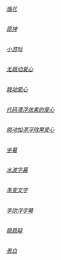 ###### [烟花](https://ljx.github.io/yh.html)

###### [原神](https://ljx.github.io/ys.html)

###### [小游戏](https://ljx.github.io/ljxcxk.html)

###### [无跳动爱心](https://ljx.github.io/Love.html)

###### [跳动爱心](https://jljx.github.io/love.html)

###### [代码漂浮效果的爱心](https://jljx.github.io/xxxx.html)

###### [跳动加漂浮效果爱心](https://jljx.github.io/mmmm.html)

###### [字幕](https://jljx.github.io/eeee.html)

###### [水波字幕](https://jljx.github.io/uuuu.html)

###### [渐变文字](https://jljx.github.io/gggg.html)

###### [李欣洋字幕](https://jljx.github.io/oooo.html)

###### [跳跳球](https://jljx.github.io/uuu.html)

###### [表白](https://jljx.github.io/kkkk.html)
